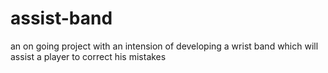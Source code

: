 # assist-band
an on going project with an intension of developing a wrist band which will assist a player to correct his mistakes
